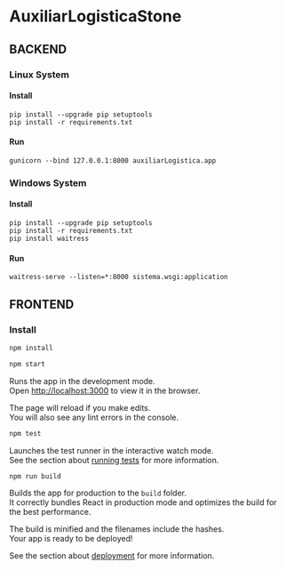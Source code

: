 # AuxiliarLogisticaStone

## BACKEND


### Linux System

#### Install

```shell
pip install --upgrade pip setuptools
pip install -r requirements.txt
```

#### Run

```shell
gunicorn --bind 127.0.0.1:8000 auxiliarLogistica.app
```

### Windows System

#### Install

```shel
pip install --upgrade pip setuptools
pip install -r requirements.txt
pip install waitress
```

#### Run

```shel
waitress-serve --listen=*:8000 sistema.wsgi:application
```


## FRONTEND

### Install

```bash
npm install
```

```bash
npm start
```

Runs the app in the development mode.\
Open [http://localhost:3000](http://localhost:3000) to view it in the browser.

The page will reload if you make edits.\
You will also see any lint errors in the console.

```bash
npm test
```

Launches the test runner in the interactive watch mode.\
See the section about [running tests](https://facebook.github.io/create-react-app/docs/running-tests) for more information.

```bash
npm run build
```

Builds the app for production to the `build` folder.\
It correctly bundles React in production mode and optimizes the build for the best performance.

The build is minified and the filenames include the hashes.\
Your app is ready to be deployed!

See the section about [deployment](https://facebook.github.io/create-react-app/docs/deployment) for more information.